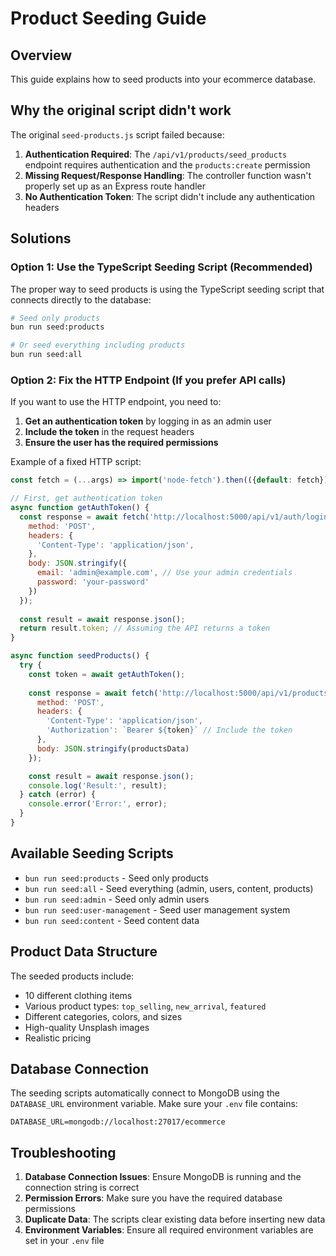 # Product Seeding Guide

## Overview
This guide explains how to seed products into your ecommerce database.

## Why the original script didn't work

The original `seed-products.js` script failed because:

1. **Authentication Required**: The `/api/v1/products/seed_products` endpoint requires authentication and the `products:create` permission
2. **Missing Request/Response Handling**: The controller function wasn't properly set up as an Express route handler
3. **No Authentication Token**: The script didn't include any authentication headers

## Solutions

### Option 1: Use the TypeScript Seeding Script (Recommended)

The proper way to seed products is using the TypeScript seeding script that connects directly to the database:

```bash
# Seed only products
bun run seed:products

# Or seed everything including products
bun run seed:all
```

### Option 2: Fix the HTTP Endpoint (If you prefer API calls)

If you want to use the HTTP endpoint, you need to:

1. **Get an authentication token** by logging in as an admin user
2. **Include the token** in the request headers
3. **Ensure the user has the required permissions**

Example of a fixed HTTP script:

```javascript
const fetch = (...args) => import('node-fetch').then(({default: fetch}) => fetch(...args));

// First, get authentication token
async function getAuthToken() {
  const response = await fetch('http://localhost:5000/api/v1/auth/login', {
    method: 'POST',
    headers: {
      'Content-Type': 'application/json',
    },
    body: JSON.stringify({
      email: 'admin@example.com', // Use your admin credentials
      password: 'your-password'
    })
  });
  
  const result = await response.json();
  return result.token; // Assuming the API returns a token
}

async function seedProducts() {
  try {
    const token = await getAuthToken();
    
    const response = await fetch('http://localhost:5000/api/v1/products/seed_products', {
      method: 'POST',
      headers: {
        'Content-Type': 'application/json',
        'Authorization': `Bearer ${token}` // Include the token
      },
      body: JSON.stringify(productsData)
    });

    const result = await response.json();
    console.log('Result:', result);
  } catch (error) {
    console.error('Error:', error);
  }
}
```

## Available Seeding Scripts

- `bun run seed:products` - Seed only products
- `bun run seed:all` - Seed everything (admin, users, content, products)
- `bun run seed:admin` - Seed only admin users
- `bun run seed:user-management` - Seed user management system
- `bun run seed:content` - Seed content data

## Product Data Structure

The seeded products include:
- 10 different clothing items
- Various product types: `top_selling`, `new_arrival`, `featured`
- Different categories, colors, and sizes
- High-quality Unsplash images
- Realistic pricing

## Database Connection

The seeding scripts automatically connect to MongoDB using the `DATABASE_URL` environment variable. Make sure your `.env` file contains:

```
DATABASE_URL=mongodb://localhost:27017/ecommerce
```

## Troubleshooting

1. **Database Connection Issues**: Ensure MongoDB is running and the connection string is correct
2. **Permission Errors**: Make sure you have the required database permissions
3. **Duplicate Data**: The scripts clear existing data before inserting new data
4. **Environment Variables**: Ensure all required environment variables are set in your `.env` file

